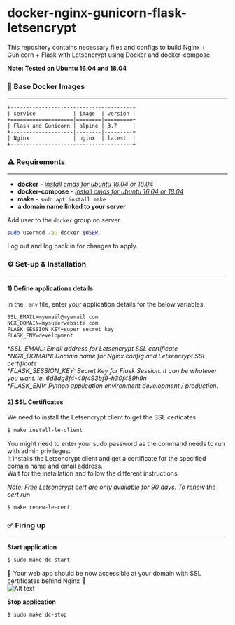 # docker-nginx-gunicorn-flask-letsencrypt

This repository contains necessary files and configs to build Nginx + Gunicorn + Flask with Letsencrypt using Docker and docker-compose.   

**Note: Tested on Ubuntu 16.04 and 18.04**

### 📎 Base Docker Images
---

```
+---------------------------------------+
| service            | image  | version |
+====================|========|=========+
| Flask and Gunicorn | alpine | 3.7     |
+--------------------|--------|---------+
| Nginx              | nginx  | latest  |
+---------------------------------------+
```

### ⚠️ Requirements
---

* **docker** - _[install cmds for ubuntu 16.04 or 18.04](https://gist.github.com/smallwat3r/45f50f067f248aa3c89eec832277f072)_
* **docker-compose** - _[install cmds for ubuntu 16.04 or 18.04](https://gist.github.com/smallwat3r/bb4f986dae4cb2fac8f26c8557517dbd)_
* **make** - `sudo apt install make`
* **a domain name linked to your server**

Add user to the `docker` group on server  
```sh
sudo usermod -aG docker $USER
```
Log out and log back in for changes to apply.  

### ⚙️ Set-up & Installation
---

#### 1) Define applications details
In the `.env` file, enter your application details for the below variables.   
```
SSL_EMAIL=myemail@myemail.com
NGX_DOMAIN=mysuperwebsite.com
FLASK_SESSION_KEY=super_secret_key
FLASK_ENV=development
```
*_SSL_EMAIL: Email address for Letsencrypt SSL certificate_   
*_NGX_DOMAIN: Domain name for Nginx config and Letsencrypt SSL certificate_   
*_FLASK_SESSION_KEY: Secret Key for Flask Session. It can be whatever you want. ie. 6d8dg8f4-49f493bf9-h30f489h9n_   
*_FLASK_ENV: Python application environment development / production._   

#### 2) SSL Certificates

We need to install the Letsencrypt client to get the SSL certicates.
```sh
$ make install-le-client
```
You might need to enter your sudo password as the command needs to run with admin privileges.   
It installs the Letsencrypt client and get a certificate for the specified domain name and email address.   
Wait for the installation and follow the different instructions.   

_Note: Free Letsencrypt cert are only available for 90 days. To renew the cert run_   
```sh
$ make renew-le-cert
```

### ✅ Firing up
---
**Start application**
```sh
$ sudo make dc-start
```
 🎉 Your web app should be now accessible at your domain with SSL certificates behind Nginx 🎉   
![Alt text](https://github.com/smallwat3r/docker-nginx-gunicorn-flask-letsencrypt/blob/master/screenshot.png)


**Stop application**
```sh
$ sudo make dc-stop
```
